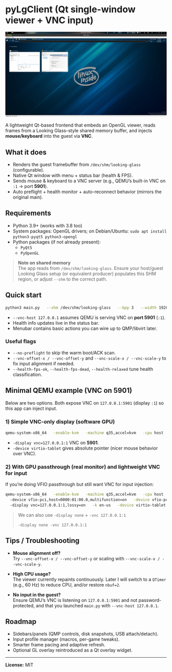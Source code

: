 # pyLgClient (Qt single-window viewer + VNC input)


![Screenshot](docs/screenshot.png)

A lightweight Qt-based frontend that embeds an OpenGL viewer, reads frames from a Looking Glass–style shared memory buffer, and injects **mouse/keyboard** into the guest via **VNC**.

## What it does

- Renders the guest framebuffer from `/dev/shm/looking-glass` (configurable).
- Native Qt window with menu + status bar (health & FPS).
- Sends mouse & keyboard to a VNC server (e.g., QEMU’s built-in VNC on `:1` → port **5901**).
- Auto preflight + health monitor + auto-reconnect behavior (mirrors the original main).

## Requirements

- Python 3.9+ (works with 3.8 too)
- System packages: OpenGL drivers; on Debian/Ubuntu: `sudo apt install python3-pyqt5 python3-opengl`
- Python packages (if not already present):
  - `PyQt5`
  - `PyOpenGL`


> **Note on shared memory**  
> The app reads from `/dev/shm/looking-glass`. Ensure your host/guest Looking Glass setup (or equivalent producer) populates this SHM region, or adjust `--shm` to the correct path.

## Quick start

```bash
python3 main.py   --shm /dev/shm/looking-glass   --bpp 3   --width 1920 --height 1080 --pitch 5888   --offset 3169789   --slot 0   --win 1920x1080   --vnc-host 127.0.0.1
```

- `--vnc-host 127.0.0.1` assumes QEMU is serving VNC on **port 5901** (`:1`).
- Health info updates live in the status bar.
- Menubar contains basic actions you can wire up to QMP/libvirt later.

### Useful flags

- `--no-preflight` to skip the warm boot/ACK scan.
- `--vnc-offset-x / --vnc-offset-y` and `--vnc-scale-x / --vnc-scale-y` to fix input alignment if needed.
- `--health-fps-ok`, `--health-fps-dead`, `--health-relaxed` tune health classification.

## Minimal QEMU example (VNC on 5901)

Below are two options. Both expose VNC on `127.0.0.1:5901` (display `:1`) so this app can inject input.

### 1) Simple VNC-only display (software GPU)
```bash
qemu-system-x86_64   -enable-kvm   -machine q35,accel=kvm   -cpu host   -smp 4 -m 8G   -drive file=./disk.qcow2,if=virtio   -nic user,model=virtio-net-pci   -display vnc=127.0.0.1:1,lossy=on   -k en-us   -device virtio-tablet   -device virtio-keyboard
```

- `-display vnc=127.0.0.1:1`  VNC on **5901**.
- `-device virtio-tablet` gives absolute pointer (nicer mouse behavior over VNC).

### 2) With GPU passthrough (real monitor) **and** lightweight VNC for input
If you’re doing VFIO passthrough but still want VNC for input injection:

```bash
qemu-system-x86_64   -enable-kvm   -machine q35,accel=kvm   -cpu host   -smp 8 -m 16G   -drive file=./disk.qcow2,if=virtio   -nic user,model=virtio-net-pci     # Your GPU passthrough (example, adjust IDs)
  -device vfio-pci,host=0000:01:00.0,multifunction=on   -device vfio-pci,host=0000:01:00.1     # Keep a VNC server for input only
  -display vnc=127.0.0.1:1,lossy=on   -k en-us   -device virtio-tablet   -device virtio-keyboard
```

> We can also use `-display none` + `-vnc 127.0.0.1:1`
> ```
> -display none -vnc 127.0.0.1:1
> ```

## Tips / Troubleshooting

- **Mouse alignment off?**  
  Try `--vnc-offset-x / --vnc-offset-y` or scaling with `--vnc-scale-x / --vnc-scale-y`.

- **High CPU usage?**  
  The viewer currently repaints continuously. Later I will switch to a `QTimer` (e.g., 60 Hz) to reduce CPU, and/or restore `nbuf=2`.

- **No input in the guest?**  
  Ensure QEMU’s VNC is listening on `127.0.0.1:5901` and not password-protected, and that you launched `main.py` with `--vnc-host 127.0.0.1`.


## Roadmap

- Sidebars/panels (QMP controls, disk snapshots, USB attach/detach).
- Input profile manager (macros, per-game tweaks).
- Smarter frame pacing and adaptive refresh.
- Optional GL overlay reintroduced as a Qt overlay widget.

---

**License:** MIT
